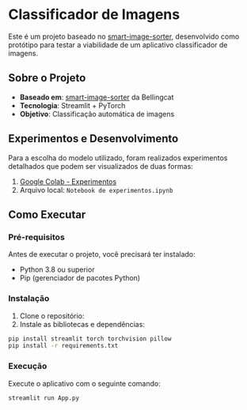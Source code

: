 # Classificador de Imagens 

Este é um projeto baseado no [smart-image-sorter](https://github.com/bellingcat/smart-image-sorter), desenvolvido como protótipo para testar a viabilidade de um aplicativo classificador de imagens.

## Sobre o Projeto

- **Baseado em**: [smart-image-sorter](https://github.com/bellingcat/smart-image-sorter) da Bellingcat
- **Tecnologia**: Streamlit + PyTorch
- **Objetivo**: Classificação automática de imagens

## Experimentos e Desenvolvimento

Para a escolha do modelo utilizado, foram realizados experimentos detalhados que podem ser visualizados de duas formas:

1. [Google Colab - Experimentos](https://colab.research.google.com/drive/1DDE0j19sKFudkCxvzIeZzTJE-qwqrxqc?usp=sharing)
2. Arquivo local: `Notebook de experimentos.ipynb`

## Como Executar

### Pré-requisitos

Antes de executar o projeto, você precisará ter instalado:

- Python 3.8 ou superior
- Pip (gerenciador de pacotes Python)

### Instalação

1. Clone o repositório:
2. Instale as bibliotecas e dependências:
```bash
pip install streamlit torch torchvision pillow
pip install -r requirements.txt
```

### Execução

Execute o aplicativo com o seguinte comando:
```bash
streamlit run App.py
```

